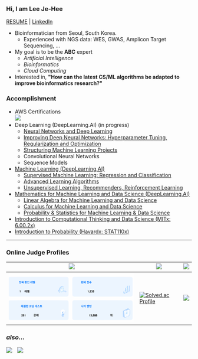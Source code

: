 ### Hi, I am Lee Je-Hee
[RESUME](https://drive.google.com/file/d/1UBlZRu7vQJppDS8_5mekHGyQzBCC8gtF/view?usp=drive_link) | [LinkedIn](https://www.linkedin.com/in/jehee-lee-202002)
- Bioinformatician from Seoul, South Korea.
  - Experienced with NGS data: WES, GWAS, Amplicon Target Sequencing, ...
- My goal is to be the **ABC** expert
  - _Artificial Intelligence_
  - _Bioinformatics_
  - _Cloud Computing_
- Interested in, **"How can the latest CS/ML algorithms be adapted to improve bioinformatics research?"**

### Accomplishment
- AWS Certifications    
[<img src='https://images.credly.com/size/340x340/images/0e284c3f-5164-4b21-8660-0d84737941bc/image.png' width='150'></img>](https://www.credly.com/badges/be2de165-e023-426e-86d8-ba35c5d4ec9e/linked_in_profile)
- Deep Learning (DeepLearning.AI) (in progress)
  - [Neural Networks and Deep Learning](https://www.coursera.org/account/accomplishments/verify/R2WK0FA9MFJY)
  - [Improving Deep Neural Networks: Hyperparameter Tuning, Regularization and Optimization](https://www.coursera.org/account/accomplishments/verify/P5ZPUCWLHMS4)
  - [Structuring Machine Learning Projects](https://www.coursera.org/account/accomplishments/records/320LFCOV04QC)
  - Convolutional Neural Networks
  - Sequence Models
- [Machine Learning (DeepLearning.AI)](https://coursera.org/share/93c12abcd8c67382d5d5fa2bad2f53ed)
  - [Supervised Machine Learning: Regression and Classification](https://www.coursera.org/account/accomplishments/verify/JCKVDE3AX1K6)
  - [Advanced Learning Algorithms](https://www.coursera.org/account/accomplishments/verify/XMXVYB4USXWL)
  - [Unsupervised Learning, Recommenders, Reinforcement Learning](https://coursera.org/share/32d793aa7d979b2ce47c6809875e9ebd)
- [Mathematics for Machine Learning and Data Science (DeepLearning.AI)](https://coursera.org/share/6d094f57ced10ab14e3f0b30bcc4d741)
  - [Linear Algebra for Machine Learning and Data Science](https://www.coursera.org/account/accomplishments/verify/66DNLHJKUTBB)
  - [Calculus for Machine Learning and Data Science](https://www.coursera.org/account/accomplishments/verify/H4D7SFYLRR6C)
  - [Probability & Statistics for Machine Learning & Data Science](https://coursera.org/share/2d80e70000d8ca551d9cf23f27721fe8)
- [Introduction to Computational Thinking and Data Science (MITx: 6.00.2x)](https://courses.edx.org/certificates/789e5c1af03e44fd903ba531593029ac)
- [Introduction to Probability (Havardx: STAT110x)](https://courses.edx.org/certificates/df5ea0ac20b441deba4b7d39ff78288f)
---

### Online Judge Profiles
|[<img src="https://theme.zdassets.com/theme_assets/9483888/f7b9b68643e5a9a3bda6dc5a238152b1d467c9f0.png" width='250'></img>](https://programmers.co.kr/)|[<img src='https://d2gd6pc034wcta.cloudfront.net/images/logo@2x.png' width='400'></img>](https://www.acmicpc.net/)|[<img src='https://upload.wikimedia.org/wikipedia/commons/thumb/0/0a/LeetCode_Logo_black_with_text.svg/250px-LeetCode_Logo_black_with_text.svg.png' width='200'></img>](https://leetcode.com/)|
|---|---|---|
|<img src=https://github.com/jhlee0637/github-programmers-rank/blob/master/lib/result.svg width='520'></img>|[![Solved.ac Profile](http://mazassumnida.wtf/api/generate_badge?boj=jhlee2020)](https://solved.ac/jhlee2020)|[![](https://leetcard.jacoblin.cool/jhlee0637?theme=unicorn)](https://leetcode.com/u/jhlee0637/)

### _also..._
[<img src='https://compeau.cbd.cmu.edu/wp-content/uploads/2016/08/rosalindlogo-300x89.jpg' width='100'></img>](https://rosalind.info/users/j2)　[<img src=https://www.kaggle.com/static/images/site-logo.svg width='70'></img>](https://www.kaggle.com/lee2021dec17)
